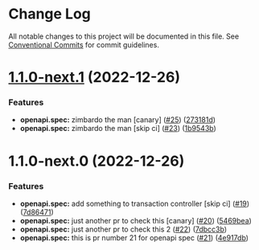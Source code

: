 # Change Log

All notable changes to this project will be documented in this file.
See [Conventional Commits](https://conventionalcommits.org) for commit guidelines.

# [1.1.0-next.1](https://github.com/omermorad/trytry/compare/v1.1.0-next.0...v1.1.0-next.1) (2022-12-26)


### Features

* **openapi.spec:** zimbardo the man [canary] ([#25](https://github.com/omermorad/trytry/issues/25)) ([273181d](https://github.com/omermorad/trytry/commit/273181d945292d201810de3326078609803689f8))
* **openapi.spec:** zimbardo the man [skip ci] ([#23](https://github.com/omermorad/trytry/issues/23)) ([1b9543b](https://github.com/omermorad/trytry/commit/1b9543b39916c4f7c7401ee3c2a0878a25e5d2cf))





# 1.1.0-next.0 (2022-12-26)


### Features

* **openapi.spec:** add something to transaction controller [skip ci] ([#19](https://github.com/omermorad/trytry/issues/19)) ([7d86471](https://github.com/omermorad/trytry/commit/7d86471c87f74d09bcc9cd05f7596d82a5dcbc48))
* **openapi.spec:** just another pr to check this [canary] ([#20](https://github.com/omermorad/trytry/issues/20)) ([5469bea](https://github.com/omermorad/trytry/commit/5469beaefdaf67a71171118f064b1856c15677c3))
* **openapi.spec:** just another pr to check this 2 ([#22](https://github.com/omermorad/trytry/issues/22)) ([7dbcc3b](https://github.com/omermorad/trytry/commit/7dbcc3bad5ff84a9a443dbb5ff7fd286630e3fa3))
* **openapi.spec:** this is pr number 21 for openapi spec ([#21](https://github.com/omermorad/trytry/issues/21)) ([4e917db](https://github.com/omermorad/trytry/commit/4e917db0095af8820782a5788f9718525370bf5d))
